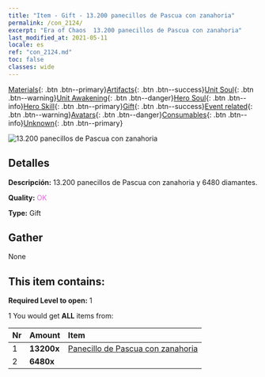 ```yaml
---
title: "Item - Gift - 13.200 panecillos de Pascua con zanahoria"
permalink: /con_2124/
excerpt: "Era of Chaos  13.200 panecillos de Pascua con zanahoria"
last_modified_at: 2021-05-11
locale: es
ref: "con_2124.md"
toc: false
classes: wide
---
```

 [Materials](/ItemsES/){: .btn .btn--primary}[Artifacts](/ItemsES/Artifacts/){: .btn .btn--success}[Unit Soul](/ItemsES/UnitSoul/){: .btn .btn--warning}[Unit Awakening](/ItemsES/UnitAwakening/){: .btn .btn--danger}[Hero Soul](/ItemsES/HeroSoul/){: .btn .btn--info}[Hero Skill](/ItemsES/HeroSkill/){: .btn .btn--primary}[Gift](/ItemsES/Gift/){: .btn .btn--success}[Event related](/ItemsES/Events/){: .btn .btn--warning}[Avatars](/ItemsES/Avatars/){: .btn .btn--danger}[Consumables](/ItemsES/Consumables/){: .btn .btn--info}[Unknown](/ItemsES/Unknown/){: .btn .btn--primary}

 ![13.200 panecillos de Pascua con zanahoria](/images/t/i_907591.png)

## Detalles
 **Descripción:** 13.200 panecillos de Pascua con zanahoria y 6480 diamantes.

 **Quality:** <span style="color: #DA70D6">OK</span>

 **Type:** Gift

## Gather

  None

## This item contains:

 **Required Level to open:** 1

 1 You would get **ALL** items  from:

  | Nr | Amount |     Item    |
  |:---|:-------|:------------|
  | 1 |  **13200x** | [Panecillo de Pascua con zanahoria](/ItemsES/con_2119/) |  | 
  | 2 |  **6480x** | <i class="fas fa-gem"/> |  | 

